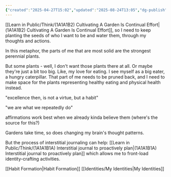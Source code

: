 ```yaml
---
{"created":"2025-04-27T15:02","updated":"2025-08-24T13:05","dg-publish":true,"noteIcon":"butterfly","dg-path":"Think/(1A1A1B1) My Daily Actions And Thoughts Cultivate My Garden Of Identity.md","permalink":"/think/1-a1-a1-b1-my-daily-actions-and-thoughts-cultivate-my-garden-of-identity/","dgPassFrontmatter":true}
---
```


[[Learn in Public/Think/(1A1A1B2) Cultivating A Garden Is Continual Effort\|(1A1A1B2) Cultivating A Garden Is Continual Effort]], so I need to keep planting the seeds of who I want to be and water them, through my thoughts and actions. 

In this metaphor, the parts of me that are most solid are the strongest perennial plants. 

But some plants - well, I don't want those plants there at all. Or maybe they're just a bit too big. Like, my love for eating. I see myself as a big eater, a hungry caterpillar. That part of me needs to be pruned back, and I need to make space for the plants representing healthy eating and physical health instead. 

"excellence then, is not a virtue, but a habit"

"we are what we repeatedly do"

affirmations work best when we already kinda believe them (where's the source for this?)

Gardens take time, so does changing my brain's thought patterns. 

But the process of interstitial journaling can help: [[Learn in Public/Think/(1A1A1B1A) Interstitial journal to proactively plan\|(1A1A1B1A) Interstitial journal to proactively plan]] which allows me to front-load identity-crafting activities. 

[[Habit Formation\|Habit Formation]] 
[[Identities/My Identities\|My Identities]]